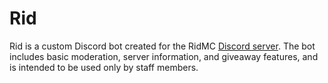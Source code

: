 # Rid
Rid is a custom Discord bot created for the RidMC [Discord server](https://discord.gg/P6dgPQ). The bot includes basic moderation, server information, and giveaway features, and is intended to be used only by staff members.
